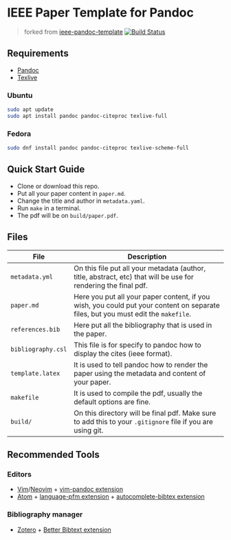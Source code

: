 # IEEE Paper Template for Pandoc
> forked from [ieee-pandoc-template](https://github.com/stsewd/ieee-pandoc-template)
[![Build Status](https://travis-ci.org/stsewd/ieee-pandoc-template.svg?branch=master)](https://travis-ci.org/stsewd/ieee-pandoc-template)

## Requirements

- [Pandoc](http://pandoc.org/)
- [Texlive](https://www.tug.org/texlive/)

### Ubuntu

```sh
sudo apt update
sudo apt install pandoc pandoc-citeproc texlive-full
```

### Fedora

```sh
sudo dnf install pandoc pandoc-citeproc texlive-scheme-full
```

## Quick Start Guide

- Clone or download this repo.
- Put all your paper content in `paper.md`.
- Change the title and author in `metadata.yaml`.
- Run `make` in a terminal.
- The pdf will be on `build/paper.pdf`.

## Files

| File               | Description                                                                                                                       |
|--------------------|-----------------------------------------------------------------------------------------------------------------------------------|
| `metadata.yml`     | On this file put all your metadata (author, title, abstract, etc) that will be use for rendering the final pdf.                   |
| `paper.md`         | Here you put all your paper content, if you wish, you could put your content on separate files, but you must edit the `makefile`. |
| `references.bib` | Here put all the bibliography that is used in the paper.                                                                          |
| `bibliography.csl` | This file is for specify to pandoc how to display the cites (ieee format).                                                        |
| `template.latex`   | It is used to tell pandoc how to render the paper using the metadata and content of your paper.                                   |
| `makefile`         | It is used to compile the pdf, usually the default options are fine.                                                              |
| `build/`           | On this directory will be final pdf. Make sure to add this to your `.gitignore` file if you are using git.                        |

## Recommended Tools

### Editors

- [Vim](http://vim.org)/[Neovim](https://neovim.io/) + [vim-pandoc extension](https://github.com/vim-pandoc/vim-pandoc)
- [Atom](http://atom.io) + [language-pfm extension](https://atom.io/packages/language-pfm) + [autocomplete-bibtex extension](https://atom.io/packages/autocomplete-bibtex)

### Bibliography manager

- [Zotero](https://www.zotero.org/) + [Better Bibtext extension](https://github.com/retorquere/zotero-better-bibtex)
